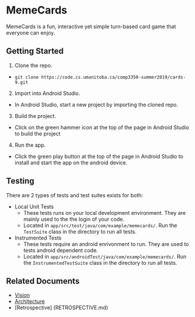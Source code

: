 # MemeCards
MemeCards is a fun, interactive yet simple turn-based card game that everyone can enjoy.

## Getting Started
1. Clone the repo.
- `git clone https://code.cs.umanitoba.ca/comp3350-summer2019/cards-9.git`
2. Import into Android Studio.
- In Android Studio, start a new project by importing the cloned repo.
3. Build the project.
- Click on the green hammer icon at the top of the page in Android Studio to build the project
4. Run the app.
- Click the green play button at the top of the page in Android Studio to install and start the app on the android device.

## Testing
There are 2 types of tests and test suites exists for both:
- Local Unit Tests
    - These tests runs on your local development environment. They are mainly used to the the login of your code.
    - Located in `app/src/test/java/com/example/memecards/`. Run the `TestSuite` class in the directory to run all tests.
- Instrumented Tests
    - These tests require an android enrivonment to run. They are used to tests android dependent code.
    - Located in `app/src/androidTest/java/com/example/memecards/`. Run the `InstrumentedTestSuite` class in the directory to run all tests.

## Related Documents
- [Vision](VISION.md)
- [Architecture](ARCHITECTURE.md)
- [Retrospective] (RETROSPECTIVE.md)
